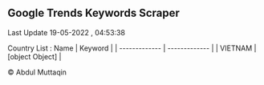 

## Google Trends Keywords Scraper 
 
Last Update 19-05-2022 , 04:53:38

Country List :
 Name  | Keyword |
| ------------- | ------------- |
| VIETNAM | [object Object] |



© Abdul Muttaqin 
